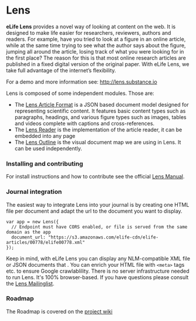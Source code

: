 # Lens

**eLife Lens** provides a novel way of looking at content on the web. It is designed to make life easier for researchers, reviewers, authors and readers. For example, have you tried to look at a figure in an online article, while at the same time trying to see what the author says about the figure, jumping all around the article, losing track of what you were looking for in the first place? The reason for this is that most online research articles are published in a fixed digital version of the original paper. With eLife Lens, we take full advantage of the internet’s flexibility.

For a demo and more information see: http://lens.substance.io

Lens is composed of some independent modules. Those are:

- The [Lens Article Format](http://github.com/elifesciences/lens-article) is a JSON based document model designed for representing scientific content. It features basic content types such as paragraphs, headings, and various figure types such as images, tables and videos complete with captions and cross-references.
- The [Lens Reader](http://github.com/elifesciences/lens-reader) is the implementation of the article reader, it can be embedded into any page
- The [Lens Outline](http://github.com/elifesciences/lens-outline) is the visual document map we are using in Lens. It can be used independently.

### Installing and contributing

For install instructions and how to contribute see the official [Lens Manual](http://lens.substance.io/#lens/manual). 

### Journal integration

The easiest way to integrate Lens into your journal is by creating one HTML file per document and adapt the url to the document you want to display. 

    var app = new Lens({
      // Endpoint must have CORS enabled, or file is served from the same domain as the app
      document_url: "https://s3.amazonaws.com/elife-cdn/elife-articles/00778/elife00778.xml"
    });

Keep in mind, with eLife Lens you can display any NLM-compatible XML file or JSON documents that . You can enrich your HTML file with `<meta>` tags etc. to ensure Google crawlablility. There is no server infrastructure needed to run Lens. It's 100% browser-based. If you have questions please consult the [Lens Mailinglist](https://groups.google.com/forum/#!forum/elife-lens).

### Roadmap

The Roadmap is covered on the [project wiki](https://github.com/elifesciences/lens/wiki/Product-Roadmap)
